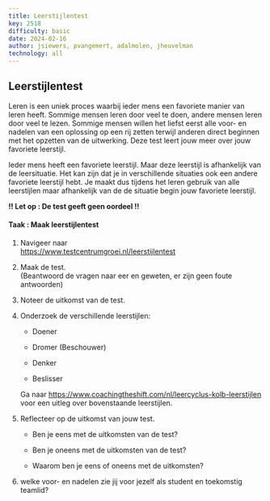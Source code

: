 ```yaml
---
title: Leerstijlentest
key: 2518
difficulty: basic
date: 2024-02-16
author: jsiewers, pvangemert, adalmolen, jheuvelman
technology: all
---
```


## Leerstijlentest

Leren is een uniek proces waarbij ieder mens een favoriete manier van
leren heeft. Sommige mensen leren door veel te doen, andere mensen leren
door veel te lezen. Sommige mensen willen het liefst eerst alle voor- en
nadelen van een oplossing op een rij zetten terwijl anderen direct
beginnen met het opzetten van de uitwerking. Deze test leert jouw meer
over jouw favoriete leerstijl.

Ieder mens heeft een favoriete leerstijl. Maar deze leerstijl is
afhankelijk van de leersituatie. Het kan zijn dat je in verschillende
situaties ook een andere favoriete leerstijl hebt. Je maakt dus tijdens
het leren gebruik van alle leerstijlen maar afhankelijk van de de
situatie begin jouw favoriete leerstijl.

**!! Let op : De test geeft geen oordeel !!**

#### Taak : Maak leerstijlentest

1.  Navigeer naar  
    <a href="https://www.testcentrumgroei.nl/leerstijlentest" target="_blank">https://www.testcentrumgroei.nl/leerstijlentest</a>

2.  Maak de test.  
    (Beantwoord de vragen naar eer en geweten, er zijn geen foute
    antwoorden)

3.  Noteer de uitkomst van de test.

4.  Onderzoek de verschillende leerstijlen:

    -   Doener

    -   Dromer (Beschouwer)

    -   Denker

    -   Beslisser

    Ga naar
    <a href="https://www.coachingtheshift.com/nl/leercyclus-kolb-leerstijlen" target="_blank">https://www.coachingtheshift.com/nl/leercyclus-kolb-leerstijlen</a>
    voor een uitleg over bovenstaande leerstijlen.

5.  Reflecteer op de uitkomst van jouw test.

    -   Ben je eens met de uitkomsten van de test?

    -   Ben je oneens met de uitkomsten van de test?

    -   Waarom ben je eens of oneens met de uitkomsten?

6.  welke voor- en nadelen zie jij voor jezelf als student en toekomstig
    teamlid?